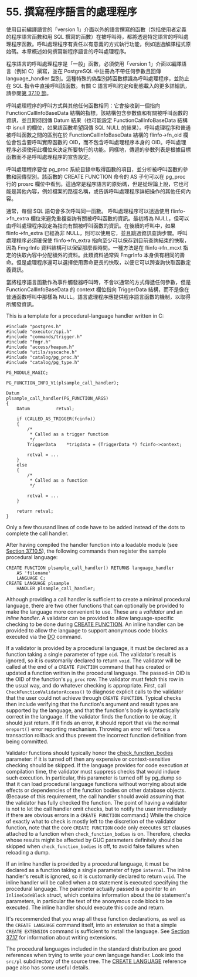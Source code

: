 # 55. 撰寫程序語言的處理程序

使用目前編譯語言的「version 1」介面以外的語言撰寫的函數（包括使用者定義的程序語言函數和用 SQL 撰寫的函數）在被呼叫時，都將透過特定語言的呼叫處理程序函數。呼叫處理程序有責任以有意義的方式執行功能，例如透過解譯程式原始碼。本章概述如何撰寫新程序語言的呼叫處理程序。

程序語言的呼叫處理程序是「一般」函數，必須使用「version 1」介面以編譯語言（例如 C）撰寫，並在 PostgreSQL 中註冊為不帶任何參數且回傳 language\_handler 型別。這種特殊的偽型別將函數標識為呼叫處理程序，並防止在 SQL 指令中直接呼叫該函數。有關 C 語言呼叫約定和動態載入的更多詳細訊，請參閱[第 37.10 節](../server-programming/extending-sql/c-language-functions.md)。

呼叫處理程序的呼叫方式與其他任何函數相同：它會接收到一個指向 FunctionCallInfoBaseData 結構的指標，該結構包含參數值和有關被呼叫函數的資訊，並且期待回傳 Datum 結果（也可能設定 FunctionCallInfoBaseData 結構中 isnull 的欄位，如果該函數希望回傳 SQL NULL 的結果）。呼叫處理程序和普通被呼叫函數之間的區別在於 FunctionCallInfoBaseData 結構的 flinfo-&gt;fn\_oid 欄位會包含要呼叫實際函數的 OID，而不包含呼叫處理程序本身的 OID。呼叫處理程序必須使用此欄位來決定所要執行的功能。同樣地，傳遞的參數列表是根據目標函數而不是呼叫處理程序的宣告設定。

呼叫處理程序要從 pg\_proc 系統目錄中取得函數的項目，並分析被呼叫函數的參數和回傳型別。該函數的 CREATE FUNCTION 命令的 AS 子句可以在 pg\_proc 行的 prosrc 欄位中看到。這通常是程序語言的原始碼，但是從理論上說，它也可能是其他內容，例如檔案的路徑名稱，或告訴呼叫處理程序詳細操作的其他任何內容。

通常，每個 SQL 語句會多次呼叫同一函數。 呼叫處理程序可以透過使用 flinfo-&gt;fn\_extra 欄位來避免重複查詢有關被呼叫函數的資訊。最初將為 NULL，但可以由呼叫處理程序設定為指向有關被呼叫函數的資訊。在後續的呼叫中，如果 flinfo-&gt;fn\_extra 已經為非 NULL，則可以使用它，並且跳過資訊查詢步驟。呼叫處理程序必須確保使 flinfo-&gt;fn\_extra 指向至少可以保存到目前查詢結束的快取，因為 FmgrInfo 資料結構可以保留那麼長時間。一種方法是在 flinfo-&gt;fn\_mcxt 指定的快取內容中分配額外的資料。此類資料通常與 FmgrInfo 本身俱有相同的壽命。但是處理程序還可以選擇使用壽命更長的快取，以便它可以跨查詢快取函數定義資訊。

當將程序語言函數作為事件觸發器呼叫時，不會以通常的方式傳遞任何參數，但是 FunctionCallInfoBaseData 的 context 欄位指向 TriggerData 結構，而不是像在普通函數呼叫中那樣為 NULL。語言處理程序應提供程序語言函數的機制，以取得所觸發資訊。

This is a template for a procedural-language handler written in C:

```text
#include "postgres.h"
#include "executor/spi.h"
#include "commands/trigger.h"
#include "fmgr.h"
#include "access/heapam.h"
#include "utils/syscache.h"
#include "catalog/pg_proc.h"
#include "catalog/pg_type.h"

PG_MODULE_MAGIC;

PG_FUNCTION_INFO_V1(plsample_call_handler);

Datum
plsample_call_handler(PG_FUNCTION_ARGS)
{
    Datum          retval;

    if (CALLED_AS_TRIGGER(fcinfo))
    {
        /*
         * Called as a trigger function
         */
        TriggerData    *trigdata = (TriggerData *) fcinfo->context;

        retval = ...
    }
    else
    {
        /*
         * Called as a function
         */

        retval = ...
    }

    return retval;
}
```

Only a few thousand lines of code have to be added instead of the dots to complete the call handler.

After having compiled the handler function into a loadable module \(see [Section 37.10.5](https://www.postgresql.org/docs/12/xfunc-c.html#DFUNC)\), the following commands then register the sample procedural language:

```text
CREATE FUNCTION plsample_call_handler() RETURNS language_handler
    AS 'filename'
    LANGUAGE C;
CREATE LANGUAGE plsample
    HANDLER plsample_call_handler;
```

Although providing a call handler is sufficient to create a minimal procedural language, there are two other functions that can optionally be provided to make the language more convenient to use. These are a _validator_ and an _inline handler_. A validator can be provided to allow language-specific checking to be done during [CREATE FUNCTION](https://www.postgresql.org/docs/12/sql-createfunction.html). An inline handler can be provided to allow the language to support anonymous code blocks executed via the [DO](https://www.postgresql.org/docs/12/sql-do.html) command.

If a validator is provided by a procedural language, it must be declared as a function taking a single parameter of type `oid`. The validator's result is ignored, so it is customarily declared to return `void`. The validator will be called at the end of a `CREATE FUNCTION` command that has created or updated a function written in the procedural language. The passed-in OID is the OID of the function's `pg_proc` row. The validator must fetch this row in the usual way, and do whatever checking is appropriate. First, call `CheckFunctionValidatorAccess()` to diagnose explicit calls to the validator that the user could not achieve through `CREATE FUNCTION`. Typical checks then include verifying that the function's argument and result types are supported by the language, and that the function's body is syntactically correct in the language. If the validator finds the function to be okay, it should just return. If it finds an error, it should report that via the normal `ereport()` error reporting mechanism. Throwing an error will force a transaction rollback and thus prevent the incorrect function definition from being committed.

Validator functions should typically honor the [check\_function\_bodies](https://www.postgresql.org/docs/12/runtime-config-client.html#GUC-CHECK-FUNCTION-BODIES) parameter: if it is turned off then any expensive or context-sensitive checking should be skipped. If the language provides for code execution at compilation time, the validator must suppress checks that would induce such execution. In particular, this parameter is turned off by pg\_dump so that it can load procedural language functions without worrying about side effects or dependencies of the function bodies on other database objects. \(Because of this requirement, the call handler should avoid assuming that the validator has fully checked the function. The point of having a validator is not to let the call handler omit checks, but to notify the user immediately if there are obvious errors in a `CREATE FUNCTION` command.\) While the choice of exactly what to check is mostly left to the discretion of the validator function, note that the core `CREATE FUNCTION` code only executes `SET` clauses attached to a function when `check_function_bodies` is on. Therefore, checks whose results might be affected by GUC parameters definitely should be skipped when `check_function_bodies` is off, to avoid false failures when reloading a dump.

If an inline handler is provided by a procedural language, it must be declared as a function taking a single parameter of type `internal`. The inline handler's result is ignored, so it is customarily declared to return `void`. The inline handler will be called when a `DO` statement is executed specifying the procedural language. The parameter actually passed is a pointer to an `InlineCodeBlock` struct, which contains information about the `DO` statement's parameters, in particular the text of the anonymous code block to be executed. The inline handler should execute this code and return.

It's recommended that you wrap all these function declarations, as well as the `CREATE LANGUAGE` command itself, into an _extension_ so that a simple `CREATE EXTENSION` command is sufficient to install the language. See [Section 37.17](https://www.postgresql.org/docs/12/extend-extensions.html) for information about writing extensions.

The procedural languages included in the standard distribution are good references when trying to write your own language handler. Look into the `src/pl` subdirectory of the source tree. The [CREATE LANGUAGE](https://www.postgresql.org/docs/12/sql-createlanguage.html) reference page also has some useful details.

